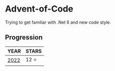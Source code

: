 # Advent-of-Code

Trying to get familiar with .Net 6 and new code style.

## Progression

| YEAR                     | STARS     |
| ------------------------ | --------- |
| [2022](adventofcode2022) | 12 :star: |

